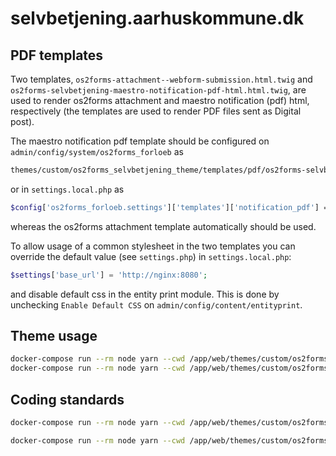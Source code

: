 # selvbetjening.aarhuskommune.dk

## PDF templates

Two templates, `os2forms-attachment--webform-submission.html.twig` and
`os2forms-selvbetjening-maestro-notification-pdf-html.html.twig`, are used to render os2forms attachment and maestro notification (pdf) html,
respectively (the templates are used to render PDF files sent as Digital post).

The maestro notification pdf template should be configured on
`admin/config/system/os2forms_forloeb` as

```sh
themes/custom/os2forms_selvbetjening_theme/templates/pdf/os2forms-selvbetjening-maestro-notification-pdf-html.html.twig
```

or in `settings.local.php` as

```sh
$config['os2forms_forloeb.settings']['templates']['notification_pdf'] = 'themes/custom/os2forms_selvbetjening_theme/templates/pdf/os2forms-selvbetjening-maestro-notification-pdf-html.html.twig';
```

whereas the os2forms attachment template automatically should be used.

To allow usage of a common stylesheet in the two templates you
can override the default value (see `settings.php`) in `settings.local.php`:

```php
$settings['base_url'] = 'http://nginx:8080';
```

and disable default css in the entity print module. This is done by
unchecking `Enable Default CSS` on `admin/config/content/entityprint`.

## Theme usage

```sh
docker-compose run --rm node yarn --cwd /app/web/themes/custom/os2forms_selvbetjening_theme install
docker-compose run --rm node yarn --cwd /app/web/themes/custom/os2forms_selvbetjening_theme build
```

## Coding standards

```sh
docker-compose run --rm node yarn --cwd /app/web/themes/custom/os2forms_selvbetjening_theme check-coding-standards
```

```sh
docker-compose run --rm node yarn --cwd /app/web/themes/custom/os2forms_selvbetjening_theme apply-coding-standards
```
